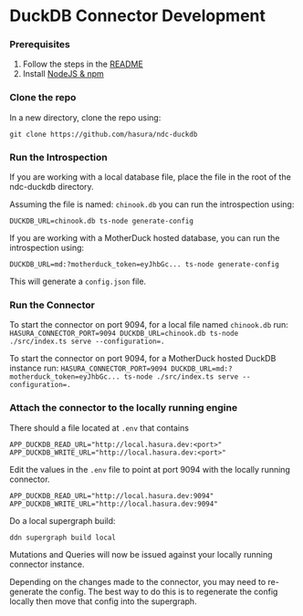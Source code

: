 # DuckDB Connector Development

### Prerequisites

1. Follow the steps in the [README](../README.md)
2. Install [NodeJS & npm](https://docs.npmjs.com/downloading-and-installing-node-js-and-npm)

### Clone the repo

In a new directory, clone the repo using:

`git clone https://github.com/hasura/ndc-duckdb`

### Run the Introspection

If you are working with a local database file, place the file in the root of the ndc-duckdb directory.

Assuming the file is named: `chinook.db` you can run the introspection using:

`DUCKDB_URL=chinook.db ts-node generate-config`

If you are working with a MotherDuck hosted database, you can run the introspection using:

`DUCKDB_URL=md:?motherduck_token=eyJhbGc... ts-node generate-config`

This will generate a `config.json` file.

### Run the Connector

To start the connector on port 9094, for a local file named `chinook.db` run:
`HASURA_CONNECTOR_PORT=9094 DUCKDB_URL=chinook.db ts-node ./src/index.ts serve --configuration=.`

To start the connector on port 9094, for a MotherDuck hosted DuckDB instance run:
`HASURA_CONNECTOR_PORT=9094 DUCKDB_URL=md:?motherduck_token=eyJhbGc... ts-node ./src/index.ts serve --configuration=.`

### Attach the connector to the locally running engine

There should a file located at `.env` that contains

```env
APP_DUCKDB_READ_URL="http://local.hasura.dev:<port>"
APP_DUCKDB_WRITE_URL="http://local.hasura.dev:<port>"
```

Edit the values in the `.env` file to point at port 9094 with the locally running connector.

```env
APP_DUCKDB_READ_URL="http://local.hasura.dev:9094"
APP_DUCKDB_WRITE_URL="http://local.hasura.dev:9094"
```

Do a local supergraph build:

`ddn supergraph build local`

Mutations and Queries will now be issued against your locally running connector instance.

Depending on the changes made to the connector, you may need to re-generate the config. The best way to do this is to regenerate the config locally then move that config into the supergraph.
